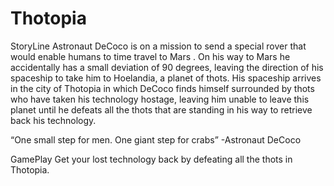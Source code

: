 # Thotopia

StoryLine
Astronaut DeCoco is on a mission to send a special rover that would enable humans to time travel to Mars . On his way to Mars he accidentally has a small deviation of 90 degrees, leaving the direction of his spaceship to take him to Hoelandia, a planet of thots. His spaceship arrives in the city of Thotopia in which DeCoco finds himself surrounded by thots who have taken his technology hostage, leaving him unable to leave this planet until he defeats all the thots that are standing in his way to retrieve back his technology.

“One small step for men. One giant step for crabs”
									-Astronaut DeCoco

GamePlay
Get your lost technology back by defeating all the thots in Thotopia.
